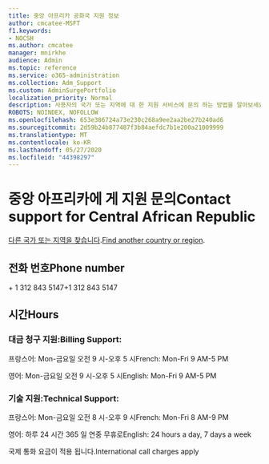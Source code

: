 ```yaml
---
title: 중앙 아프리카 공화국 지원 정보
author: cmcatee-MSFT
f1.keywords:
- NOCSH
ms.author: cmcatee
manager: mnirkhe
audience: Admin
ms.topic: reference
ms.service: o365-administration
ms.collection: Adm_Support
ms.custom: AdminSurgePortfolio
localization_priority: Normal
description: 사용자의 국가 또는 지역에 대 한 지원 서비스에 문의 하는 방법을 알아보세요.
ROBOTS: NOINDEX, NOFOLLOW
ms.openlocfilehash: 653e386724a73e230c268a9ee2aa2be27b240ad6
ms.sourcegitcommit: 2d59b24b877487f3b84aefdc7b1e200a21009999
ms.translationtype: MT
ms.contentlocale: ko-KR
ms.lasthandoff: 05/27/2020
ms.locfileid: "44398297"
---
```

# <a name="contact-support-for-central-african-republic"></a><span data-ttu-id="aeb19-103">중앙 아프리카에 게 지원 문의</span><span class="sxs-lookup"><span data-stu-id="aeb19-103">Contact support for Central African Republic</span></span>

<span data-ttu-id="aeb19-104">[다른 국가 또는 지역을 찾습니다](../contact-support-for-business-products.md).</span><span class="sxs-lookup"><span data-stu-id="aeb19-104">[Find another country or region](../contact-support-for-business-products.md).</span></span>

## <a name="phone-number"></a><span data-ttu-id="aeb19-105">전화 번호</span><span class="sxs-lookup"><span data-stu-id="aeb19-105">Phone number</span></span>
<span data-ttu-id="aeb19-106">+ 1 312 843 5147</span><span class="sxs-lookup"><span data-stu-id="aeb19-106">+1 312 843 5147</span></span>

## <a name="hours"></a><span data-ttu-id="aeb19-107">시간</span><span class="sxs-lookup"><span data-stu-id="aeb19-107">Hours</span></span>
### <a name="billing-support"></a><span data-ttu-id="aeb19-108">대금 청구 지원:</span><span class="sxs-lookup"><span data-stu-id="aeb19-108">Billing Support:</span></span>

<span data-ttu-id="aeb19-109">프랑스어: Mon-금요일 오전 9 시-오후 5 시</span><span class="sxs-lookup"><span data-stu-id="aeb19-109">French: Mon-Fri 9 AM-5 PM</span></span>

<span data-ttu-id="aeb19-110">영어: Mon-금요일 오전 9 시-오후 5 시</span><span class="sxs-lookup"><span data-stu-id="aeb19-110">English: Mon-Fri 9 AM-5 PM</span></span>

### <a name="technical-support"></a><span data-ttu-id="aeb19-111">기술 지원:</span><span class="sxs-lookup"><span data-stu-id="aeb19-111">Technical Support:</span></span>

<span data-ttu-id="aeb19-112">프랑스어: Mon-금요일 오전 8 시-오후 9 시</span><span class="sxs-lookup"><span data-stu-id="aeb19-112">French: Mon-Fri 8 AM-9 PM</span></span>

<span data-ttu-id="aeb19-113">영어: 하루 24 시간 365 일 연중 무휴로</span><span class="sxs-lookup"><span data-stu-id="aeb19-113">English: 24 hours a day, 7 days a week</span></span>

<span data-ttu-id="aeb19-114">국제 통화 요금이 적용 됩니다.</span><span class="sxs-lookup"><span data-stu-id="aeb19-114">International call charges apply</span></span>
